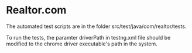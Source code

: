 # Realtor.com

The automated test scripts are in the folder src/test/java/com/realtor/tests.

To run the tests, the paramter driverPath in testng.xml file should be modified to the chrome driver executable's path in the system.

